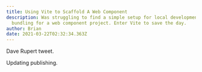 ```yaml
---
title: Using Vite to Scaffold A Web Component
description: Was struggling to find a simple setup for local development and
  bundling for a web component project. Enter Vite to save the day.
author: Brian
date: 2021-03-22T02:32:34.363Z
---
```

Dave Rupert tweet.

Updating publishing.